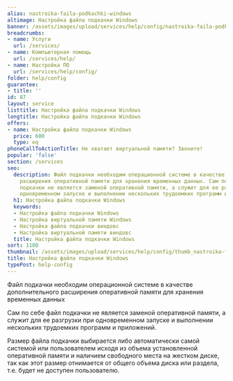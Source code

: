 ```yaml
---
alias: nastroika-faila-podkachki-windows
altimage: Настройка файла подкачки Windows
banner: /assets/images/upload/services/help/config/nastroika-faila-podkachki-windows.jpg
breadcrumbs:
- name: Услуги
  url: /services/
- name: Компьютерная помощь
  url: /services/help/
- name: Настройка ПО
  url: /services/help/config/
folder: help/config
guarantee:
- title: ''
id: 87
layout: service
listtitle: Настройка файла подкачки Windows
longtitle: Настройка файла подкачки Windows
offers:
- name: Настройка файла подкачки Windows
  price: 600
  type: eq
phoneCallToActionTitle: Не хватает виртуальной памяти? Звоните!
popular: 'false'
section: /services
seo:
  description: Файл подкачки необходим операционной системе в качестве дополнительного
    расширения оперативной памяти для хранения временных данных. Сам по себе файл
    подкачки не является заменой оперативной памяти, а служит для ее разгрузки при
    одновременном запуске и выполнении нескольких трудоемких программ и приложений.
  h1: Настройка файла подкачки Windows
  keywords:
  - Настройка файла подкачки Windows
  - Настройка виртуальной памяти Windows
  - Настройка файла подкачки виндовс
  - Настройка виртуальной памяти виндовс
  title: Настройка файла подкачки Windows
sort: 1100
thumbnail: /assets/images/upload/services/help/config/thumb_nastroika-faila-podkachki-windows.jpg
title: Настройка файла подкачки Windows
typePost: help-config
---
```

Файл подкачки необходим операционной системе в качестве дополнительного расширения оперативной памяти для хранения временных данных

Сам по себе файл подкачки не является заменой оперативной памяти, а служит для ее разгрузки при одновременном запуске и выполнении нескольких трудоемких программ и приложений.

Размер файла подкачки выбирается либо автоматически самой системой или пользователем исходя из объема установленной оперативной памяти и наличием свободного места на жестком диске, так как этот размер отнимается от общего объема диска или раздела, т.е. будет не доступен пользователю.

